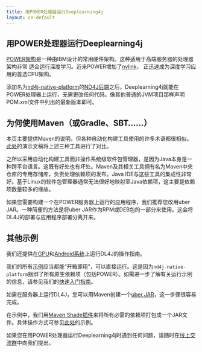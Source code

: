 ```yaml
---
title: 用POWER处理器运行Deeplearning4j
layout: cn-default
---
```


用POWER处理器运行Deeplearning4j
----------------------

[POWER架构](https://en.wikipedia.org/wiki/POWER8)是一种由IBM设计的常用硬件架构。这种适用于高端服务器的处理器架构非常
适合运行深度学习。近来POWER增加了[nvlink](http://www.nvidia.com/object/nvlink.html)，
正迅速成为深度学习应用的首选CPU架构。

添加名为[nd4j-native-platform](http://repo1.maven.org/maven2/org/nd4j/nd4j-native-platform/)的[ND4J后端](http://nd4j.org/backend.html)之后，Deeplearning4j就能在POWER处理器上运行，无需更改任何代码。像其他普通的JVM项目那样声明POM.xml文件中列出的最新版本即可。

为何使用Maven（或Gradle、SBT……）
-------------------------------

本页主要提供Maven的说明，但各种自动化构建工具使用的许多术语都很相似。[此处](http://www.slideshare.net/fabiofumarola1/3-maven-gradle-and-sbt)的演示文稿将上述三种工具进行了对比。 

之所以采用自动化构建工具而非操作系统级软件包管理器，是因为Java本身是一种跨平台语言。这既有好处也有坏处。Maven及其相关工具拥有名为Maven中央仓库的专用存储库，负责处理依赖项的发布。Java IDE与这些工具的集成性非常好。基于Linux的软件包管理器通常无法很好地映射至Java依赖项，这主要是依赖项数量较多的缘故。

如果您需要构建一个在POWER服务器上运行的应用程序，我们推荐您改用uber JAR。一种简便的方法是将uber JAR作为RPM或DEB包的一部分来使用。这会将DL4J的部署与应用程序部署分离开来。

其他示例
----------------------

我们还提供在[GPU](https://deeplearning4j.org/cn/gpu)和[Android系统](https://deeplearning4j.org/cn/android)上运行DL4J的操作指南。

我们的所有[示例](https://github.com/eclipse/deeplearning4j-examples)应当都能“开箱即用”，可以直接运行。这是因为`nd4j-native-platform`捆绑了所有原生依赖项（包括POWER）。如需进一步了解有关运行示例的信息，请参见我们的[快速入门指南](http://deeplearning4j.org/cn/quickstart)。

如需在服务器上运行DL4J，您可以用Maven创建一个[uber JAR](http://stackoverflow.com/questions/11947037/what-is-an-uber-jar)，这一步骤很容易完成。

在示例中，我们用[Maven Shade插件](https://maven.apache.org/plugins/maven-shade-plugin/)来将所有必需的依赖项打包成一个JAR文件。具体操作方式可参见[此处](https://github.com/eclipse/deeplearning4j-examples/blob/master/dl4j-examples/pom.xml#L140)的示例。

如果您在用POWER处理器运行Deeplearning4j时遇到任何问题，请随时在[线上交流群](https://gitter.im/deeplearning4j/deeplearning4j)中向我们提出。
